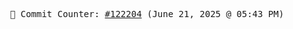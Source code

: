 <p align="center">
    <samp>
        📮 Commit Counter: <a href="https://github.com/Javascript-void0/Javascript-void0/commits/main">#122204</a> (June 21, 2025 @ 05:43 PM)
    </samp>
</p>